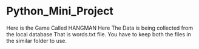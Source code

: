 # Python_Mini_Project
Here is the Game Called HANGMAN
Here The Data is being collected from the local database That is words.txt file.
You have to keep both the files in the similar folder to use.
